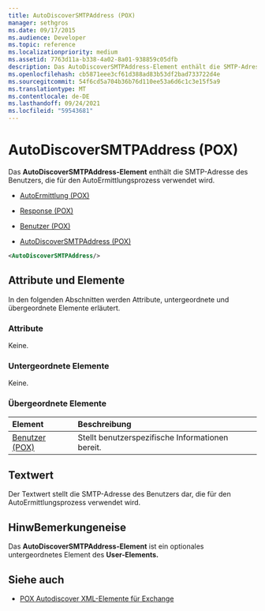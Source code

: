 ```yaml
---
title: AutoDiscoverSMTPAddress (POX)
manager: sethgros
ms.date: 09/17/2015
ms.audience: Developer
ms.topic: reference
ms.localizationpriority: medium
ms.assetid: 7763d11a-b338-4a02-8a01-938859c05dfb
description: Das AutoDiscoverSMTPAddress-Element enthält die SMTP-Adresse des Benutzers, die für den AutoErmittlungsprozess verwendet wird.
ms.openlocfilehash: cb5871eee3cf61d388ad83b53df2bad733722d4e
ms.sourcegitcommit: 54f6cd5a704b36b76d110ee53a6d6c1c3e15f5a9
ms.translationtype: MT
ms.contentlocale: de-DE
ms.lasthandoff: 09/24/2021
ms.locfileid: "59543681"
---
```

# <a name="autodiscoversmtpaddress-pox"></a>AutoDiscoverSMTPAddress (POX)

Das **AutoDiscoverSMTPAddress-Element** enthält die SMTP-Adresse des Benutzers, die für den AutoErmittlungsprozess verwendet wird. 
  
- [AutoErmittlung (POX)](autodiscover-pox.md)
  
- [Response (POX)](response-pox.md)
  
- [Benutzer (POX)](user-pox.md)
  
- [AutoDiscoverSMTPAddress (POX)](autodiscoversmtpaddress-pox.md)
  
```XML
<AutoDiscoverSMTPAddress/>
```

## <a name="attributes-and-elements"></a>Attribute und Elemente

In den folgenden Abschnitten werden Attribute, untergeordnete und übergeordnete Elemente erläutert.
  
### <a name="attributes"></a>Attribute

Keine.
  
### <a name="child-elements"></a>Untergeordnete Elemente

Keine.
  
### <a name="parent-elements"></a>Übergeordnete Elemente

|**Element**|**Beschreibung**|
|:-----|:-----|
|[Benutzer (POX)](user-pox.md) <br/> |Stellt benutzerspezifische Informationen bereit.  <br/> |
   
## <a name="text-value"></a>Textwert

Der Textwert stellt die SMTP-Adresse des Benutzers dar, die für den AutoErmittlungsprozess verwendet wird.
  
## <a name="remarks"></a>HinwBemerkungeneise

Das **AutoDiscoverSMTPAddress-Element** ist ein optionales untergeordnetes Element des **User-Elements.** 
  
## <a name="see-also"></a>Siehe auch

- [POX Autodiscover XML-Elemente für Exchange](pox-autodiscover-xml-elements-for-exchange.md)

